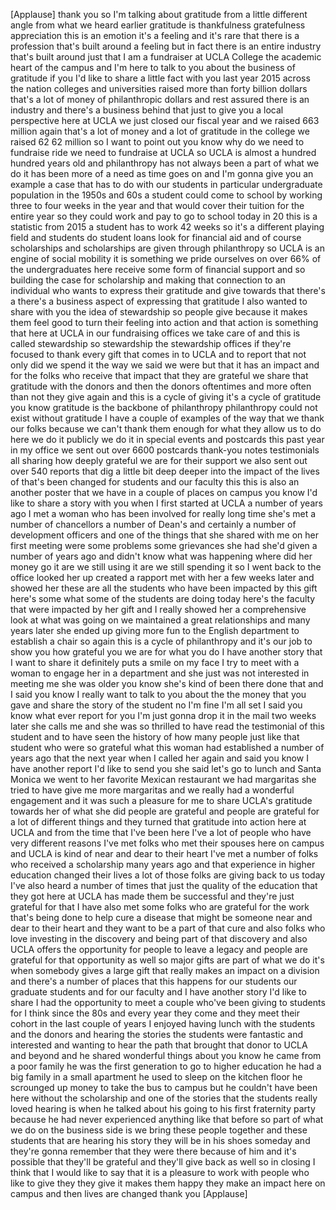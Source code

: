 
[Applause]
thank you so I&#39;m talking about gratitude
from a little different angle from what
we heard earlier gratitude is
thankfulness gratefulness appreciation
this is an emotion it&#39;s a feeling and
it&#39;s rare that there is a profession
that&#39;s built around a feeling but in
fact there is an entire industry that&#39;s
built around just that I am a fundraiser
at UCLA College the academic heart of
the campus and I&#39;m here to talk to you
about the business of gratitude if you
I&#39;d like to share a little fact with you
last year 2015
across the nation colleges and
universities raised more than forty
billion dollars that&#39;s a lot of money of
philanthropic dollars and rest assured
there is an industry and there&#39;s a
business behind that just to give you a
local perspective here at UCLA we just
closed our fiscal year and we raised 663
million again that&#39;s a lot of money and
a lot of gratitude in the college we
raised 62 62 million so I want to point
out you know why do we need to fundraise
ride we need to fundraise at UCLA so
UCLA is almost a hundred hundred years
old and philanthropy has not always been
a part of what we do it has been more of
a need as time goes on and I&#39;m gonna
give you an example a case that has to
do with our students in particular
undergraduate population in the 1950s
and 60s a student could come to school
by working three to four weeks in the
year and that would cover their tuition
for the entire year so they could work
and pay to go to school today
in 20 this is a statistic from 2015 a
student has to work 42 weeks so it&#39;s a
different playing field and students do
student loans look for financial aid and
of course scholarships and scholarships
are given through philanthropy so UCLA
is an engine of social mobility it is
something we pride ourselves on over 66%
of the undergraduates here receive some
form of financial support and so
building the case for scholarship and
making that connection to an individual
who wants to express their gratitude and
give towards that there&#39;s a there&#39;s a
business aspect of expressing that
gratitude I also wanted to share with
you the idea of stewardship
so people give because it makes them
feel good to turn their feeling into
action and that action is something that
here at UCLA in our fundraising offices
we take care of and this is called
stewardship so stewardship the
stewardship offices if they&#39;re focused
to thank every gift that comes in to
UCLA and to report that not only did we
spend it the way we said we were but
that it has an impact and for the folks
who receive that impact that they are
grateful we share that gratitude with
the donors and then the donors
oftentimes and more often than not they
give again and this is a cycle of giving
it&#39;s a cycle of gratitude you know
gratitude is the backbone of
philanthropy philanthropy could not
exist without gratitude I have a couple
of examples of the way that we thank our
folks because we can&#39;t thank them enough
for what they allow us to do here we do
it publicly we do it in special events
and postcards this past year in my
office we sent out over 6600 postcards
thank-you notes
testimonials all sharing how deeply
grateful we are for their support we
also sent out over 540 reports that dig
a little bit deep deeper into the impact
of the lives of that&#39;s been changed for
students and our faculty this this is
also an another poster that we have in a
couple of places on campus you know I&#39;d
like to share a story with you when I
first started at UCLA a number of years
ago I met a woman who has been involved
for really long
time she&#39;s met a number of chancellors a
number of Dean&#39;s and certainly a number
of development officers and one of the
things that she shared with me on her
first meeting were some problems some
grievances she had she&#39;d given a number
of years ago and didn&#39;t know what was
happening where did her money go it are
we still using it are we still spending
it so I went back to the office looked
her up created a rapport met with her a
few weeks later and showed her these are
all the students who have been impacted
by this gift here&#39;s some what some of
the students are doing today here&#39;s the
faculty that were impacted by her gift
and I really showed her a comprehensive
look at what was going on we maintained
a great relationships and many years
later she ended up giving more fun to
the English department to establish a
chair so again this is a cycle of
philanthropy and it&#39;s our job to show
you how grateful you we are for what you
do I have another story that I want to
share it definitely puts a smile on my
face I try to meet with a woman to
engage her in a department and she just
was not interested in meeting me she was
older you know she&#39;s kind of been there
done that and I said you know I really
want to talk to you about the the money
that you gave and share the story of the
student no I&#39;m fine I&#39;m all set I said
you know what ever report for you I&#39;m
just gonna drop it in the mail
two weeks later she calls me and she was
so thrilled to have read the testimonial
of this student and to have seen the
history of how many people just like
that student who were so grateful what
this woman had established a number of
years ago that the next year when I
called her again and said you know I
have another report I&#39;d like to send you
she said let&#39;s go to lunch and Santa
Monica we went to her favorite Mexican
restaurant we had margaritas she tried
to have give me more margaritas and we
really had a wonderful engagement and it
was such a pleasure for me to share
UCLA&#39;s gratitude towards her of what she
did people are grateful and people are
grateful for a lot of different things
and they turned that gratitude into
action here at UCLA and from the time
that I&#39;ve been here I&#39;ve
a lot of people who have very different
reasons I&#39;ve met folks who met their
spouses here on campus and UCLA is kind
of near and dear to their heart I&#39;ve met
a number of folks who received a
scholarship many years ago and that
experience in higher education changed
their lives
a lot of those folks are giving back to
us today I&#39;ve also heard a number of
times that just the quality of the
education that they got here at UCLA has
made them be successful and they&#39;re just
grateful for that I have also met some
folks who are grateful for the work
that&#39;s being done to help cure a disease
that might be someone near and dear to
their heart and they want to be a part
of that cure and also folks who love
investing in the discovery and being
part of that discovery and also UCLA
offers the opportunity for people to
leave a legacy and people are grateful
for that opportunity as well so major
gifts are part of what we do it&#39;s when
somebody gives a large gift that really
makes an impact on a division and
there&#39;s a number of places that this
happens for our students our graduate
students and for our faculty and I have
another story I&#39;d like to share I had
the opportunity to meet a couple who&#39;ve
been giving to students for I think
since the 80s and every year they come
and they meet their cohort in the last
couple of years I enjoyed having lunch
with the students and the donors and
hearing the stories the students were
fantastic and interested and wanting to
hear the path that brought that donor to
UCLA and beyond and he shared wonderful
things about you know he came from a
poor family he was the first generation
to go to higher education he had a big
family in a small apartment he used to
sleep on the kitchen floor
he scrounged up money to take the bus to
campus but he couldn&#39;t have been here
without the scholarship and one of the
stories that the students really loved
hearing is when he talked about his
going to his first fraternity party
because he had never experienced
anything like that before
so part of what we do on the business
side is we bring these people together
and these students that are hearing his
story they will be in his shoes someday
and they&#39;re gonna remember that they
were there because of him and it&#39;s
possible that they&#39;ll be grateful and
they&#39;ll give back as well
so in closing I think that I would like
to say that it is a pleasure to work
with people who like to give they they
give it makes them happy they make an
impact here on campus and then lives are
changed thank you
[Applause]
